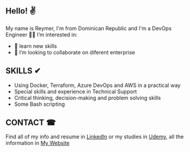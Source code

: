 ## Hello! ✌

My name is Reymer, I'm from Dominican Republic and I'm a DevOps Engineer 🐱‍🏍
I’m interested in:
- 🌱 learn new skills
- 💞️ I’m looking to collaborate on diferent enterprise

## SKILLS ✔

* Using Docker, Terraform, Azure DevOps and AWS in a practical way
* Special skills and experience in Technical Support
* Critical thinking, decision-making and problem solving skills
* Some Bash scripting

## CONTACT ☎

Find all of my info and resume in [LinkedIn](https://www.linkedin.com/in/reymer-steven-garcia-acevedo-2412bb187/) or my studies in [Udemy](https://www.udemy.com/user/reymer-garcia-acevedo/), all the information in [My Website](https://samurai829.github.io/inicio/)
